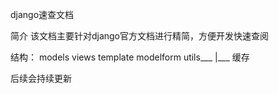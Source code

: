 django速查文档

简介
该文档主要针对django官方文档进行精简，方便开发快速查阅


结构：
	models
	views
	template
	modelform
	utils___
			|___ 缓存


后续会持续更新